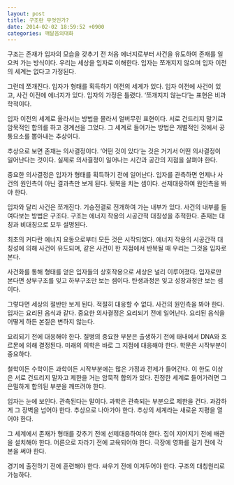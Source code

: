 ```yaml
---
layout: post
title: 구조란 무엇인가?
date: 2014-02-02 18:59:52 +0900
categories: 깨달음의대화
---
```

구조는 존재가 입자의 모습을 갖추기 전 처음 에너지로부터 사건을 유도하여 존재를 일으켜 가는 방식이다. 우리는 세상을 입자로 이해한다. 입자는 쪼개지지 않으며 입자 이전의 세계는 없다고 가정된다.

  


그런데 쪼개진다. 입자가 형태를 획득하기 이전의 세계가 있다. 입자 이전에 사건이 있고, 사건 이전에 에너지가 있다. 입자의 가정은 틀렸다. ‘쪼개지지 않는다’는 표현은 비과학적이다. 

  


입자 이전의 세계로 올라서는 방법을 몰라서 얼버무린 표현이다. 서로 건드리지 말기로 암묵적인 합의를 하고 경계선을 그었다. 그 세계로 들어가는 방법은 개별적인 것에서 공통요소를 뽑아내는 추상이다. 

  


추상으로 보면 존재는 의사결정이다. ‘어떤 것이 있다’는 것은 거기서 어떤 의사결정이 일어난다는 것이다. 실제로 의사결정이 일어나는 시간과 공간의 지점을 살펴야 한다. 

  


중요한 의사결정은 입자가 형태를 획득하기 전에 일어난다. 입자를 관측하면 언제나 사건의 원인측이 아닌 결과측만 보게 된다. 뒷북을 치는 셈이다. 선제대응하여 원인측을 봐야 한다. 

  


입자와 달리 사건은 쪼개진다. 기승전결로 전개하여 가는 내부가 있다. 사건의 내부를 들여다보는 방법은 구조다. 구조는 에너지 작용의 시공간적 대칭성을 추적한다. 존재는 대칭과 비대칭으로 모두 설명된다. 

  


최초의 커다란 에너지 요동으로부터 모든 것은 시작되었다. 에너지 작용의 시공간적 대칭성에 의해 사건이 유도되며, 같은 사건이 한 지점에서 반복될 때 우리는 그것을 입자로 본다. 

  


사건화를 통해 형태를 얻은 입자들의 상호작용으로 세상은 널리 이루어졌다. 입자로만 본다면 상부구조를 잊고 하부구조만 보는 셈이다. 탄생과정은 잊고 성장과정만 보는 셈이다. 

  


그렇다면 세상의 절반만 보게 된다. 적절히 대응할 수 없다. 사건의 원인측을 봐야 한다. 입자는 요리된 음식과 같다. 중요한 의사결정은 요리되기 전에 일어난다. 요리된 음식을 어떻게 하든 본질은 변하지 않는다. 

  


요리되기 전에 대응해야 한다. 질병의 중요한 부분은 출생하기 전에 태내에서 DNA와 호르몬에 의해 결정된다. 미래의 의학은 바로 그 지점에 대응해야 한다. 학문은 시작부분이 중요하다. 

  


철학이든 수학이든 과학이든 시작부분에는 많은 가정과 전제가 들어간다. 이 한도 이상은 서로 건드리지 말자고 제한을 거는 암묵적 합의가 있다. 진정한 세계로 들어가려면 그 은밀하게 합의된 부분을 깨뜨려야 한다. 

  


입자는 눈에 보인다. 관측된다는 말이다. 과학은 관측되는 부분으로 제한을 건다. 과감하게 그 장벽을 넘어야 한다. 추상으로 나아가야 한다. 추상의 세계라는 새로운 지평을 열어야 한다. 

  


그 세계에서 존재가 형태를 갖추기 전에 선제대응하여야 한다. 집이 지어지기 전에 배관을 설치해야 한다. 어른으로 자라기 전에 교육되어야 한다. 극장에 영화를 걸기 전에 각본을 써야 한다. 

  


경기에 출전하기 전에 훈련해야 한다. 싸우기 전에 이겨두어야 한다. 구조의 대칭원리로 가능하다.